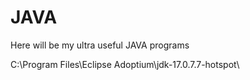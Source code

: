 # JAVA
Here will be my ultra useful JAVA programs

C:\Program Files\Eclipse Adoptium\jdk-17.0.7.7-hotspot\
